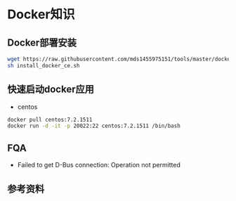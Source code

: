 # Docker知识
## Docker部署安装
``` bash
wget https://raw.githubusercontent.com/mds1455975151/tools/master/docker/install_docker_ce.sh
sh install_docker_ce.sh
```

## 快速启动docker应用
- centos
``` bash
docker pull centos:7.2.1511
docker run -d -it -p 20022:22 centos:7.2.1511 /bin/bash
```

## FQA
- Failed to get D-Bus connection: Operation not permitted

## 参考资料
